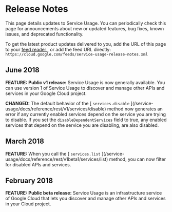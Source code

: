 #  Release Notes

This page details updates to Service Usage. You can periodically check this
page for announcements about new or updated features, bug fixes, known issues,
and deprecated functionality.

To get the latest product updates delivered to you, add the URL of this page
to your [ feed reader
](https://wikipedia.org/wiki/Comparison_of_feed_aggregators) , or add the feed
URL directly: ` https://cloud.google.com/feeds/service-usage-release-notes.xml
`

##  June 2018

**FEATURE:** **Public v1 release:** Service Usage is now generally available.
You can use version 1 of Service Usage to discover and manage other APIs and
services in your Google Cloud project.

**CHANGED:** The default behavior of the [ ` services.disable ` ](/service-
usage/docs/reference/rest/v1/services/disable) method now generates an error
if any currently enabled services depend on the service you are trying to
disable. If you set the ` disableDependentServices ` field to true, any
enabled services that depend on the service you are disabling, are also
disabled.

##  March 2018

**FEATURE:** When you call the [ ` services.list ` ](/service-
usage/docs/reference/rest/v1beta1/services/list) method, you can now filter
for disabled APIs and services.

##  February 2018

**FEATURE:** **Public beta release:** Service Usage is an infrastructure
service of Google Cloud that lets you discover and manage other APIs and
services in your Cloud project.

